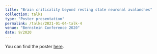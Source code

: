 ```yaml
---
title: "Brain criticality beyond resting state neuronal avalanches"
collection: talks
type: "Poster presentation"
permalink: /talks/2021-01-04-talk-4
venue: "Bernstein Conference 2020"
date: 9/2020
---
```


You can find the poster [here](https://abstracts.g-node.org/conference/BC20/abstracts#/uuid/b9ec73de-f9db-4df2-9ab1-c08c2c532e65).
